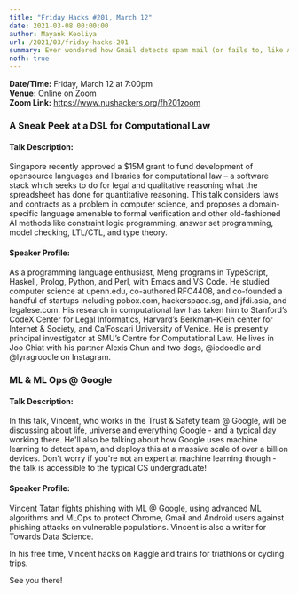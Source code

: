 ```yaml
---
title: "Friday Hacks #201, March 12"
date: 2021-03-08 00:00:00
author: Mayank Keoliya
url: /2021/03/friday-hacks-201
summary: Ever wondered how Gmail detects spam mail (or fails to, like Archipelago invitations)? Or whether you can use code to describe a legal contract? Tune in this week to hear from Vincent @ Google, and Meng @ Legalese! 
nofh: true
---
```


**Date/Time:** Friday, March 12 at 7:00pm<br />
**Venue:** Online on Zoom<br />
**Zoom Link:** <https://www.nushackers.org/fh201zoom>

### A Sneak Peek at a DSL for Computational Law

#### Talk Description:

Singapore recently approved a $15M grant to fund development of opensource languages and libraries for computational law – a software stack which seeks to do for legal and qualitative reasoning what the spreadsheet has done for quantitative reasoning. This talk considers laws and contracts as a problem in computer science, and proposes a domain-specific language amenable to formal verification and other old-fashioned AI methods like constraint logic programming, answer set programming, model checking, LTL/CTL, and type theory.


#### Speaker Profile:

As a programming language enthusiast, Meng programs in TypeScript, Haskell, Prolog, Python, and Perl, with Emacs and VS Code. He studied computer science at upenn.edu, co-authored RFC4408, and co-founded a handful of startups including pobox.com, hackerspace.sg, and jfdi.asia, and legalese.com. His research in computational law has taken him to Stanford’s CodeX Center for Legal Informatics, Harvard’s Berkman–Klein center for Internet & Society, and Ca’Foscari University of Venice. He is presently principal investigator at SMU’s Centre for Computational Law. He lives in Joo Chiat with his partner Alexis Chun and two dogs, @iodoodle and @lyragroodle on Instagram.


### ML & ML Ops @ Google 


#### Talk Description:

In this talk, Vincent, who works in the Trust & Safety team @ Google, will be discussing about life, universe and everything Google - and a typical day working there. He'll also be talking about how Google uses machine learning to detect spam, and deploys this at a massive scale of over a billion devices. Don't worry if you're not an expert at machine learning though - the talk is accessible to the typical CS undergraduate!

#### Speaker Profile:

Vincent Tatan fights phishing with ML @ Google, using  advanced ML algorithms and MLOps to protect Chrome, Gmail and Android users against phishing attacks on vulnerable populations. Vincent is also a writer for Towards Data Science.

In his free time, Vincent hacks on Kaggle and trains for triathlons or
cycling trips.

See you there!
